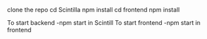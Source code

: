 clone the repo
cd Scintilla
npm install
cd frontend
npm install

To start backend -npm start in Scintill
To start frontend -npm start in frontend
